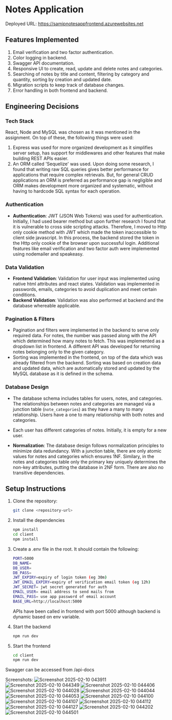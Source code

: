 # Notes Application

Deployed URL: https://samipnotesappfrontend.azurewebsites.net

## Features Implemented

1. Email verification and two factor authentication.
2. Color logging in backend.
3. Swagger API documentation.
4. Responsive UI to create, read, update and delete notes and categories.
5. Searching of notes by title and content, filtering by category and quantity, sorting by creation and updated date.
6. Migration scripts to keep track of database changes.
7. Error handling in both frontend and backend.
   

## Engineering Decisions

### Tech Stack

React, Node and MySQL was chosen as it was mentioned in the assignment. On top of these, the following things were used:

1. Express was used for more organized development as it simplifies server setup, has support for middlewares and other features that make building REST APIs easier.
2. An ORM called 'Sequelize' was used. Upon doing some research, I found that writing raw SQL queries gives better performance for applications that require complex retrievals. But, for general CRUD applications an ORM is preferred as performance gap is negligible and ORM makes development more organized and systematic, without having to hardcode SQL syntax for each operation.

### Authentication

- **Authentication**: JWT (JSON Web Tokens) was used for authentication. Initially, I had used bearer method but upon further research I found that it is vulnerable to cross side scripting attacks. Therefore, I moved to Http only cookie method with JWT which made the token inaccessible to client side javascript. In this process, the backend stored the token in the Http only cookie of the browser upon successful login. Additional features like email verification and two factor auth were implemented using nodemailer and speakeasy.

### Data Validation

- **Frontend Validation**: Validation for user input was implemented using native html attributes and react states. Validation was implemented in passwords, emails, categories to avoid duplication and meet certain conditions.
- **Backend Validation**: Validation was also performed at backend and the database whereable applicable.

### Pagination & Filters

- Pagination and filters were implemented in the backend to serve only required data. For notes, the number was passed along with the API which determined how many notes to fetch. This was implemented as a dropdown list in frontend. A different API was developed for returning notes belonging only to the given category.
- Sorting was implemented in the frontend, on top of the data which was already filtered from the backend. Sorting was based on creation data and updated data, which are automatically stored and updated by the MySQL database as it is defined in the schema.

### Database Design

- The database schema includes tables for users, notes, and categories. The relationships between notes and categories are managed via a junction table (`note_categories`) as they have a many to many relationship. Users have a one to many relationship with both notes and categories.
- Each user has different categories of notes. Initially, it is empty for a new user.

- **Normalization**: The database design follows normalization principles to minimize data redundancy. With a junction table, there are only atomic values for notes and categories which ensures 1NF. Similary, in the notes and categories table only the primary key uniquely determines the non-key attributes, putting the database in 2NF form. There are also no transitive dependencies.

## Setup Instructions

1. Clone the repository:

   ```bash
   git clone <repository-url>
   ```

2. Install the dependencies

   ```bash
   npm install
   cd client
   npm install
   ```

3. Create a .env file in the root. It should contain the following:

   ```bash
   PORT=5000
   DB_NAME=
   DB_USER=
   DB_PASS=
   JWT_EXPIRY=expiry of login token (eg 30m)
   JWT_EMAIL_EXPIRY=expiry of verification email token (eg 12h)
   JWT_SECRET= jwt secret generated for auth
   EMAIL_USER= email address to send mails from
   EMAIL_PASS= use app password of email account
   BASE_URL=http://localhost:5000
   ```

   APIs have been called in frontend with port 5000 although backend is dynamic based on env variable.

4. Start the backend
   ```bash
   npm run dev
   ```
5. Start the frontend
   ```bash
   cd client
   npm run dev
   ```

Swagger can be accessed from /api-docs

Screenshots:
![Screenshot 2025-02-10 043911](https://github.com/user-attachments/assets/83c98bc7-e29f-42b5-b305-84e2658842c5)
![Screenshot 2025-02-10 044349](https://github.com/user-attachments/assets/c58d3903-f37f-4011-8cd3-28225dab2257)
![Screenshot 2025-02-10 044406](https://github.com/user-attachments/assets/887eb222-2f3a-47e4-8aff-e3ef474319df)
![Screenshot 2025-02-10 044028](https://github.com/user-attachments/assets/15b6f84c-a845-4af9-ab98-752d1b7c2bd8)
![Screenshot 2025-02-10 044044](https://github.com/user-attachments/assets/b99565c9-0a6e-4900-9af6-3ee913b29bc0)
![Screenshot 2025-02-10 044053](https://github.com/user-attachments/assets/6e18cd06-ef29-4dbf-9a11-67d4e10b5358)
![Screenshot 2025-02-10 044100](https://github.com/user-attachments/assets/ca9a1e83-7717-4cc5-8ff0-c04d128d2f96)
![Screenshot 2025-02-10 044107](https://github.com/user-attachments/assets/d0dee8bb-ecac-439f-a9b9-639653efd977)
![Screenshot 2025-02-10 044112](https://github.com/user-attachments/assets/5ddeb0b3-ea24-4904-b2f5-676b55459ab1)
![Screenshot 2025-02-10 044127](https://github.com/user-attachments/assets/99b1931a-9442-4edf-bc32-3e17157c9734)
![Screenshot 2025-02-10 044202](https://github.com/user-attachments/assets/8dcf545e-e7fb-4b9d-bb50-99c129044fd8)
![Screenshot 2025-02-10 044501](https://github.com/user-attachments/assets/373e59f4-cb55-44bf-a40e-a0284c5616c5)



